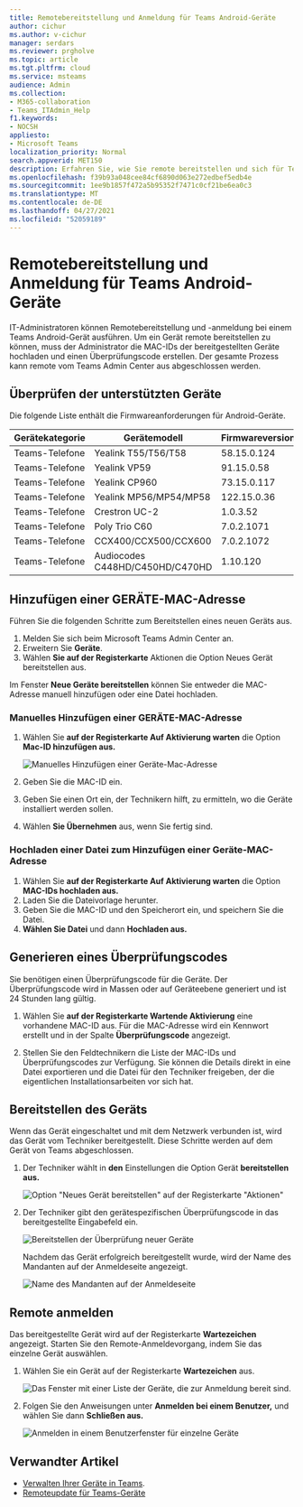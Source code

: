 ```yaml
---
title: Remotebereitstellung und Anmeldung für Teams Android-Geräte
author: cichur
ms.author: v-cichur
manager: serdars
ms.reviewer: prgholve
ms.topic: article
ms.tgt.pltfrm: cloud
ms.service: msteams
audience: Admin
ms.collection:
- M365-collaboration
- Teams_ITAdmin_Help
f1.keywords:
- NOCSH
appliesto:
- Microsoft Teams
localization_priority: Normal
search.appverid: MET150
description: Erfahren Sie, wie Sie remote bereitstellen und sich für Teams Android-Geräte anmelden.
ms.openlocfilehash: f39b93a048cee84cf6890d063e272edbef5edb4e
ms.sourcegitcommit: 1ee9b1857f472a5b95352f7471c0cf21be6ea0c3
ms.translationtype: MT
ms.contentlocale: de-DE
ms.lasthandoff: 04/27/2021
ms.locfileid: "52059189"
---
```

# <a name="remote-provisioning-and-sign-in-for-teams-android-devices"></a>Remotebereitstellung und Anmeldung für Teams Android-Geräte

IT-Administratoren können Remotebereitstellung und -anmeldung bei einem Teams Android-Gerät ausführen. Um ein Gerät remote bereitstellen zu können, muss der Administrator die MAC-IDs der bereitgestellten Geräte hochladen und einen Überprüfungscode erstellen. Der gesamte Prozess kann remote vom Teams Admin Center aus abgeschlossen werden.

## <a name="review-the-supported-devices"></a>Überprüfen der unterstützten Geräte

Die folgende Liste enthält die Firmwareanforderungen für Android-Geräte.

|Gerätekategorie|Gerätemodell|Firmwareversion|
|-|-|-|
|Teams-Telefone|Yealink T55/T56/T58|58.15.0.124|
|Teams-Telefone|Yealink VP59|91.15.0.58|
|Teams-Telefone|Yealink CP960|73.15.0.117|
|Teams-Telefone|Yealink MP56/MP54/MP58|122.15.0.36|
|Teams-Telefone|Crestron UC-2|1.0.3.52|
|Teams-Telefone|  Poly Trio C60|  7.0.2.1071|
|Teams-Telefone|  CCX400/CCX500/CCX600    |7.0.2.1072|
|Teams-Telefone|  Audiocodes C448HD/C450HD/C470HD|   1.10.120|

## <a name="add-a-device-mac-address"></a>Hinzufügen einer GERÄTE-MAC-Adresse

Führen Sie die folgenden Schritte zum Bereitstellen eines neuen Geräts aus.

1. Melden Sie sich beim Microsoft Teams Admin Center an.
2. Erweitern Sie **Geräte**.
3. Wählen **Sie auf der Registerkarte** Aktionen die Option Neues Gerät bereitstellen aus. 

Im Fenster **Neue Geräte bereitstellen** können Sie entweder die MAC-Adresse manuell hinzufügen oder eine Datei hochladen.

### <a name="manually-add-a-device-mac-address"></a>Manuelles Hinzufügen einer GERÄTE-MAC-Adresse

1. Wählen Sie **auf der Registerkarte Auf Aktivierung warten** die Option **Mac-ID hinzufügen aus.**

   ![Manuelles Hinzufügen einer Geräte-Mac-Adresse](../media/remote-provision-6.png)

1. Geben Sie die MAC-ID ein.
1. Geben Sie einen Ort ein, der Technikern hilft, zu ermitteln, wo die Geräte installiert werden sollen.
1. Wählen **Sie Übernehmen** aus, wenn Sie fertig sind.

### <a name="upload-a-file-to-add-a-device-mac-address"></a>Hochladen einer Datei zum Hinzufügen einer Geräte-MAC-Adresse

1. Wählen Sie **auf der Registerkarte Auf Aktivierung warten** die Option **MAC-IDs hochladen aus.**
2. Laden Sie die Dateivorlage herunter.
3. Geben Sie die MAC-ID und den Speicherort ein, und speichern Sie die Datei.
4. **Wählen Sie Datei** und dann **Hochladen aus.**

## <a name="generate-a-verification-code"></a>Generieren eines Überprüfungscodes

Sie benötigen einen Überprüfungscode für die Geräte. Der Überprüfungscode wird in Massen oder auf Geräteebene generiert und ist 24 Stunden lang gültig.

1. Wählen Sie **auf der Registerkarte Wartende Aktivierung** eine vorhandene MAC-ID aus.
   Für die MAC-Adresse wird ein Kennwort erstellt und in der Spalte **Überprüfungscode** angezeigt.

2. Stellen Sie den Feldtechnikern die Liste der MAC-IDs und Überprüfungscodes zur Verfügung. Sie können die Details direkt in eine Datei exportieren und die Datei für den Techniker freigeben, der die eigentlichen Installationsarbeiten vor sich hat.

## <a name="provision-the-device"></a>Bereitstellen des Geräts

Wenn das Gerät eingeschaltet und mit dem Netzwerk verbunden ist, wird das Gerät vom Techniker bereitgestellt. Diese Schritte werden auf dem Gerät von Teams abgeschlossen.

1. Der Techniker wählt in **den** Einstellungen die Option Gerät **bereitstellen aus.**  

   ![Option "Neues Gerät bereitstellen" auf der Registerkarte "Aktionen"](../media/provision-device1.png)
  
2. Der Techniker gibt den gerätespezifischen Überprüfungscode in das bereitgestellte Eingabefeld ein.

   ![Bereitstellen der Überprüfung neuer Geräte](../media/provision-device-verification1.png)

   Nachdem das Gerät erfolgreich bereitgestellt wurde, wird der Name des Mandanten auf der Anmeldeseite angezeigt.

   ![Name des Mandanten auf der Anmeldeseite](../media/provision-code.png)

## <a name="sign-in-remotely"></a>Remote anmelden

Das bereitgestellte Gerät wird auf der Registerkarte **Wartezeichen** angezeigt. Starten Sie den Remote-Anmeldevorgang, indem Sie das einzelne Gerät auswählen.

1. Wählen Sie ein Gerät auf der Registerkarte **Wartezeichen** aus.

   ![Das Fenster mit einer Liste der Geräte, die zur Anmeldung bereit sind.](../media/remote-device1.png)

2. Folgen Sie den Anweisungen unter **Anmelden bei einem Benutzer,** und wählen Sie dann **Schließen aus.**

   ![Anmelden in einem Benutzerfenster für einzelne Geräte](../media/sign-in-user.png)

## <a name="related-article"></a>Verwandter Artikel

- [Verwalten Ihrer Geräte in Teams](device-management.md).
- [Remoteupdate für Teams-Geräte](remote-update.md)
